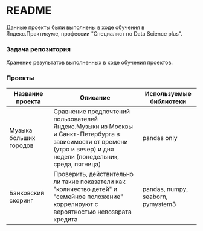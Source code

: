 # README #

Данные проекты были выполнены в ходе обучения в Яндекс.Практикуме, профессии "Специалист по Data Science plus".

### Задача репозитория ###

Хранение результатов выполненных в ходе обучения проектов.

### Проекты ###

|Название проекта| Описание | Используемые библиотеки|
|----------------|----------|------------------------|
|Музыка больших городов|Сравнение предпочтений пользователей Яндекс.Музыки из Москвы и Санкт-Петербурга в зависимости от времени (утро и вечер) и дня недели (понедельник, среда, пятница) | pandas only |
|Банковский скоринг|Проверить, действительно ли такие показатели как "количество детей" и "семейное положение" коррелируют с вероятностью невозврата кредита |pandas, numpy, seaborn, pymystem3|
